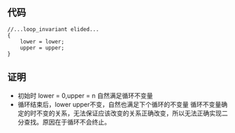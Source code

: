 ## 代码
```cpp{.line-numbers}
//...loop_invariant elided...
{
    lower = lower;
    upper = upper;
}
```
## 证明
- 初始时 lower = 0,upper = n 自然满足循环不变量
- 循环结束后，lower upper不变，自然也满足下个循环的不变量
循环不变量确定的时不变的关系，无法保证应该改变的关系正确改变，所以无法正确实现二分查找。原因在于循环不会终止。